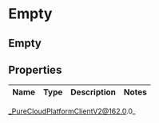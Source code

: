 # Empty

## Empty

## Properties

|Name | Type | Description | Notes|
|------------ | ------------- | ------------- | -------------|



_PureCloudPlatformClientV2@162.0.0_
